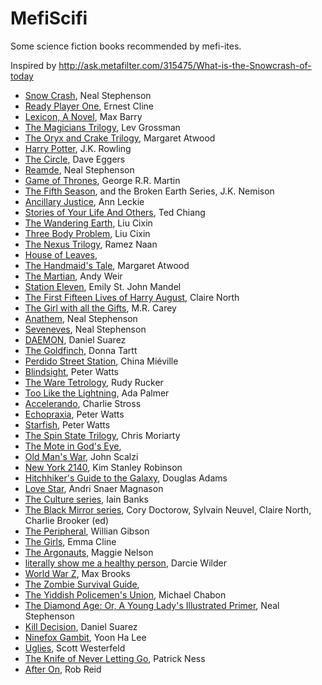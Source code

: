 # MefiScifi
Some science fiction books recommended by mefi-ites.

Inspired by http://ask.metafilter.com/315475/What-is-the-Snowcrash-of-today

- [Snow Crash](https://www.amazon.com/Snow-Crash-Neal-Stephenson/dp/0553380958/), Neal Stephenson
- [Ready Player One](https://www.amazon.com/Ready-Player-One-Ernest-Cline/dp/0307887448/), Ernest Cline
- [Lexicon, A Novel](https://www.amazon.com/Lexicon-Novel-Max-Barry/dp/0143125427/), Max Barry
- [The Magicians Trilogy](https://www.amazon.com/Magicians-Novel-Trilogy/dp/0452296293/), Lev Grossman
- [The Oryx and Crake Trilogy](https://www.amazon.com/Oryx-Crake-Margaret-Atwood/dp/0385721676), Margaret Atwood
- [Harry Potter](https://www.amazon.com/Harry-Potter-Paperback-Box-Books/dp/0545162076/), J.K. Rowling
- [The Circle](https://www.amazon.com/Circle-Dave-Eggers/dp/0345807294/), Dave Eggers
- [Reamde](https://www.amazon.com/Reamde-Novel-Neal-Stephenson/dp/0062191497/), Neal Stephenson
- [Game of Thrones](https://www.amazon.com/Thrones-Clash-Kings-Swords-Dragons/dp/0345535529/), George R.R. Martin
- [The Fifth Season](https://www.amazon.com/Fifth-Season-Broken-Earth/dp/0316229296/), and the Broken Earth Series, J.K. Nemison 
- [Ancillary Justice](https://www.amazon.com/Ancillary-Justice-Imperial-Radch-Leckie/dp/031624662X/), Ann Leckie
- [Stories of Your Life And Others](https://www.amazon.com/Stories-Your-Life-Others-Chiang/dp/1101972122/), Ted Chiang
- [The Wandering Earth](https://www.amazon.com/Wandering-Earth-Classic-Science-Collection-ebook/dp/B00CXUKNA2/), Liu Cixin
- [Three Body Problem](https://www.amazon.com/Three-Body-Problem-Cixin-Liu/dp/0765382032/), Liu Cixin
- [The Nexus Trilogy](https://www.amazon.com/Nexus-Trilogy-2-Book/dp/B071R785NP/), Ramez Naan
- [House of Leaves](), 
- [The Handmaid's Tale](https://www.amazon.com/Handmaids-Tale-Margaret-Atwood-ebook/dp/B003JFJHTS/), Margaret Atwood
- [The Martian](https://www.amazon.com/Martian-Novel-Andy-Weir-ebook/dp/B00EMXBDMA/), Andy Weir
- [Station Eleven](https://www.amazon.com/Station-Eleven-Emily-John-Mandel-ebook/dp/B00J1IQUYM/),  Emily St. John Mandel 
- [The First Fifteen Lives of Harry August](https://www.amazon.com/First-Fifteen-Lives-Harry-August-ebook/dp/B00ECE9OD4/), Claire North
- [The Girl with all the Gifts](https://www.amazon.com/Girl-All-Gifts-M-Carey-ebook/dp/B00CO7FLFG/), M.R. Carey
- [Anathem](https://www.amazon.com/Anathem-Neal-Stephenson-ebook/dp/B0015DPXKI/), Neal Stephenson
- [Seveneves](https://www.amazon.com/Seveneves-Neal-Stephenson/dp/0062334514/), Neal Stephenson
- [DAEMON](https://www.amazon.com/DAEMON-Daniel-Suarez/dp/0451228731/), Daniel Suarez
- [The Goldfinch](https://www.amazon.com/Goldfinch-Novel-Pulitzer-Prize-Fiction/dp/0316055441/), Donna Tartt
- [Perdido Street Station](), China Miéville
- [Blindsight](), Peter Watts
- [The Ware Tetrology](), Rudy Rucker
- [Too Like the Lightning](), Ada Palmer
- [Accelerando](), Charlie Stross
- [Echopraxia](), Peter Watts
- [Starfish](), Peter Watts
- [The Spin State Trilogy](), Chris Moriarty
- [The Mote in God's Eye](), 
- [Old Man's War](), John Scalzi
- [New York 2140](https://www.amazon.com/New-York-2140-Stanley-Robinson/dp/031626234X/), Kim Stanley Robinson
- [Hitchhiker's Guide to the Galaxy](), Douglas Adams
- [Love Star](), Andri Snaer Magnason
- [The Culture series](), Iain Banks
- [The Black Mirror series](https://www.amazon.com/Black-Mirror-Literary-Season/dp/0399180001/),  Cory Doctorow, Sylvain Neuvel, Claire North, Charlie Brooker (ed)
- [The Peripheral](), Willian Gibson
- [The Girls](), Emma Cline
- [The Argonauts](), Maggie Nelson
- [literally show me a healthy person](), Darcie Wilder
- [World War Z](), Max Brooks
- [The Zombie Survival Guide](), 
- [The Yiddish Policemen's Union](), Michael Chabon
- [The Diamond Age: Or, A Young Lady's Illustrated Primer](), Neal Stephenson
- [Kill Decision](), Daniel Suarez
- [Ninefox Gambit](), Yoon Ha Lee
- [Uglies](https://www.amazon.com/Uglies-Scott-Westerfeld/dp/1442419814/), Scott Westerfeld
- [The Knife of Never Letting Go](https://www.amazon.com/Knife-Never-Letting-Reissue-bonus/dp/0763676187/), Patrick Ness
- [After On](https://www.amazon.com/After-Silicon-Valley-Rob-Reid/dp/1524798053/), Rob Reid
